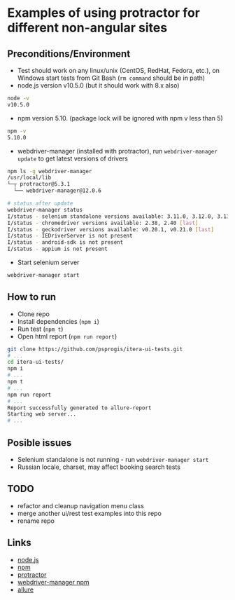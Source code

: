 # Examples of using protractor for different non-angular sites

## Preconditions/Environment
* Test should work on any linux/unix (CentOS, RedHat, Fedora, etc.), on Windows start tests from Git Bash (`rm command` should be in path)
* node.js version v10.5.0 (but it should work with 8.x also)
```bash
node -v
v10.5.0
```
* npm version 5.10. (package lock will be ignored with npm v less than 5)
```bash
npm -v
5.10.0
```
* webdriver-manager (installed with protractor), run `webdriver-manager update` to get latest versions of drivers
```bash
npm ls -g webdriver-manager
/usr/local/lib
└─┬ protractor@5.3.1
  └── webdriver-manager@12.0.6

# status after update
webdriver-manager status
I/status - selenium standalone versions available: 3.11.0, 3.12.0, 3.13.0 [last]
I/status - chromedriver versions available: 2.38, 2.40 [last]
I/status - geckodriver versions available: v0.20.1, v0.21.0 [last]
I/status - IEDriverServer is not present
I/status - android-sdk is not present
I/status - appium is not present
```
* Start selenium server
```bash
webdriver-manager start
```

## How to run
* Clone repo
* Install dependencies (`npm i`)
* Run test (`npm t`)
* Open html report (```npm run report```)
```bash
git clone https://github.com/psprogis/itera-ui-tests.git
# ...
cd itera-ui-tests/
npm i
# ...
npm t
# ...
npm run report
# ...
Report successfully generated to allure-report
Starting web server...
# ...
```

## Posible issues
* Selenium standalone is not running - run `webdriver-manager start`
* Russian locale, charset, may affect booking search tests

## TODO
* refactor and cleanup navigation menu class
* merge another ui/rest test examples into this repo
* rename repo

## Links
* [node.js](https://nodejs.org/en/)
* [npm](https://www.npmjs.com/)
* [protractor](protractortest.org)
* [webdriver-manager npm](https://www.npmjs.com/package/webdriver-manager)
* [allure](http://allure.qatools.ru/)
